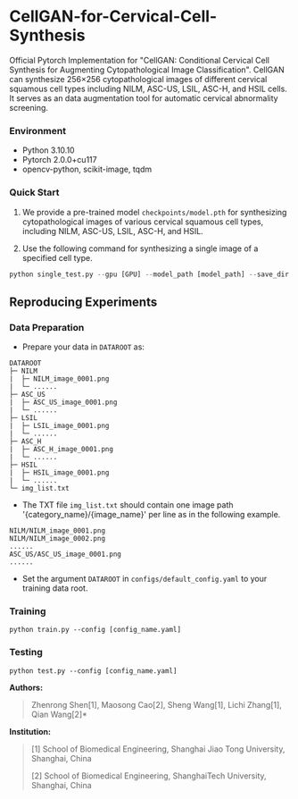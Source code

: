 # CellGAN-for-Cervical-Cell-Synthesis
Official Pytorch Implementation for "CellGAN: Conditional Cervical Cell Synthesis for Augmenting Cytopathological Image Classification". CellGAN can synthesize 256×256 cytopathological images of different cervical squamous cell types including NILM, ASC-US, LSIL, ASC-H, and HSIL cells. It serves as an data augmentation tool for automatic cervical abnormality screening.

### Environment
- Python 3.10.10
- Pytorch 2.0.0+cu117
- opencv-python, scikit-image, tqdm

### Quick Start

1. We provide a pre-trained model `checkpoints/model.pth` for synthesizing cytopathological images of various cervical squamous cell types, including NILM, ASC-US, LSIL, ASC-H, and HSIL.

2. Use the following command for synthesizing a single image of a specified cell type.

```python
python single_test.py --gpu [GPU] --model_path [model_path] --save_dir [set a dir to save your images] --cell_type [set your desired cell type] 
```

## Reproducing Experiments
### Data Preparation
- Prepare your data in `DATAROOT` as: 

```
DATAROOT
├─ NILM
|  ├─ NILM_image_0001.png
|  └─ ......
├─ ASC_US
|  ├─ ASC_US_image_0001.png
|  └─ ......
├─ LSIL
|  ├─ LSIL_image_0001.png
|  └─ ......
├─ ASC_H
|  ├─ ASC_H_image_0001.png
|  └─ ......
├─ HSIL
|  ├─ HSIL_image_0001.png
|  └─ ......
└─ img_list.txt
```

- The TXT file `img_list.txt` should contain one image path '{category_name}/{image_name}' per line as in the following example.

```
NILM/NILM_image_0001.png
NILM/NILM_image_0002.png
......
ASC_US/ASC_US_image_0001.png
......
```

- Set the argument `DATAROOT` in `configs/default_config.yaml` to your training data root. 

### Training
```
python train.py --config [config_name.yaml]
```

### Testing
```
python test.py --config [config_name.yaml]
```

**Authors:**   
> Zhenrong Shen[1], Maosong Cao[2], Sheng Wang[1], Lichi Zhang[1], Qian Wang[2]*
> 
**Institution:**
> [1] School of Biomedical Engineering, Shanghai Jiao Tong University, Shanghai, China
> 
> [2] School of Biomedical Engineering, ShanghaiTech University, Shanghai, China
